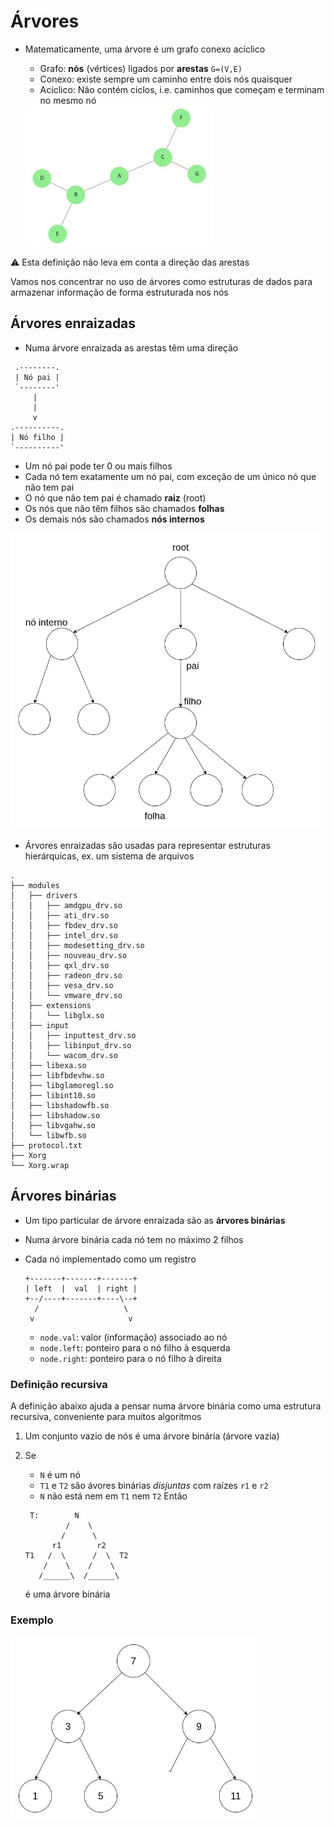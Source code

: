 # Árvores

- Matematicamente, uma árvore é um grafo conexo acíclico
    - Grafo: **nós** (vértices) ligados por **arestas** `G=(V,E)`
    - Conexo: existe sempre um caminho entre dois nós quaisquer
    - Acíclico: Não contém ciclos, i.e. caminhos que começam e terminam no mesmo nó

    <img src="./tree.png" width=300/>

⚠️ Esta definição não leva em conta a direção das arestas

Vamos nos concentrar no uso de árvores como estruturas de dados para armazenar informação de forma estruturada nos nós

## Árvores enraizadas

- Numa árvore enraizada as arestas têm uma direção 
```
 .--------.
 | Nó pai |
 `--------'
     |
     |
     v
.----------.
| Nó filho |
`----------'
```

- Um nó pai pode ter 0 ou mais filhos
- Cada nó tem exatamente um nó pai, com exceção de um único nó que não tem pai
- O nó que não tem pai é chamado **raiz** (root)
- Os nós que não têm filhos são chamados **folhas**
- Os demais nós são chamados **nós internos**

<img src="./rooted_nary_tree.png" width=500/>

- Árvores enraizadas são usadas para representar estruturas hierárquicas, ex. um sistema de arquivos

```
.
├── modules
│   ├── drivers
│   │   ├── amdgpu_drv.so
│   │   ├── ati_drv.so
│   │   ├── fbdev_drv.so
│   │   ├── intel_drv.so
│   │   ├── modesetting_drv.so
│   │   ├── nouveau_drv.so
│   │   ├── qxl_drv.so
│   │   ├── radeon_drv.so
│   │   ├── vesa_drv.so
│   │   └── vmware_drv.so
│   ├── extensions
│   │   └── libglx.so
│   ├── input
│   │   ├── inputtest_drv.so
│   │   ├── libinput_drv.so
│   │   └── wacom_drv.so
│   ├── libexa.so
│   ├── libfbdevhw.so
│   ├── libglamoregl.so
│   ├── libint10.so
│   ├── libshadowfb.so
│   ├── libshadow.so
│   ├── libvgahw.so
│   └── libwfb.so
├── protocol.txt
├── Xorg
└── Xorg.wrap
```

## Árvores binárias

- Um tipo particular de árvore enraizada são as **árvores binárias**
- Numa árvore binária cada nó tem no máximo 2 filhos
- Cada nó implementado como um registro

    ```
    +-------+-------+-------+
    | left  |  val  | right | 
    +--/----+-------+----\--+
      /                   \
     v                     v
    ```
    - `node.val`: valor (informação) associado ao nó
    - `node.left`: ponteiro para o nó filho à esquerda
    - `node.right`: ponteiro para o nó filho à direita 

### Definição recursiva

A definição abaixo ajuda a pensar numa árvore binária como uma estrutura recursiva, conveniente para muitos algoritmos

1. Um conjunto vazio de nós é uma árvore binária (árvore vazia)
2. Se 
    - `N` é um nó
    - `T1` e `T2` são ávores binárias *disjuntas* com raízes `r1` e `r2`
    - `N` não está nem em `T1` nem `T2`
    Então

    ```
     T:        N
             /    \
            /      \
          r1        r2
    T1   /  \      /  \  T2
        /    \    /    \
       /______\  /______\
    ```
    é uma árvore binária


### Exemplo

<img src="./binary_tree.png" width=400/>

